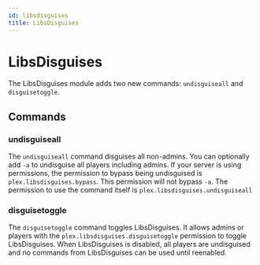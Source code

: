 ```yaml
---
id: libsdisguises
title: LibsDisguises
---
```


# LibsDisguises
The LibsDisguises module adds two new commands: `undisguiseall` and `disguisetoggle`.
## Commands
### undisguiseall
The `undisguiseall` command disguises all non-admins. You can optionally add `-a` to undisguise all players including admins. If your server is using permissions, the permission to bypass being undisguised is `plex.libsdisguises.bypass`. This permission will not bypass `-a`. The permission to use the command itself is `plex.libsdisguises.undisguiseall`

### disguisetoggle
The `disguisetoggle` command toggles LibsDisguises. It allows admins or players with the `plex.libsdisguises.disguisetoggle` permission to toggle LibsDisguises. When LibsDisguises is disabled, all players are undisguised and no commands from LibsDisguises can be used until reenabled.